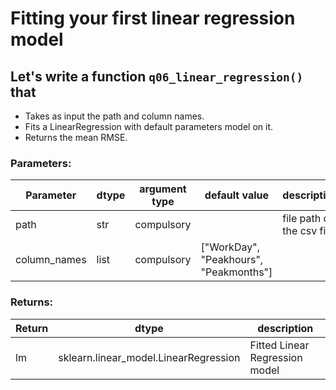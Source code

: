 # Fitting your first linear regression model

## Let's write a function `q06_linear_regression()` that
* Takes as input the path and column names.
* Fits a LinearRegression with default parameters model on it.
* Returns the mean RMSE.

### Parameters:

| Parameter | dtype | argument type | default value | description |
| --- | --- | --- | --- | --- |
| path | str | compulsory | | file path of the csv file |
| column_names | list | compulsory | ["WorkDay", "Peakhours", "Peakmonths"] |  |


### Returns:

| Return | dtype | description |
| --- | --- | --- |
| lm | sklearn.linear_model.LinearRegression | Fitted Linear Regression model |
